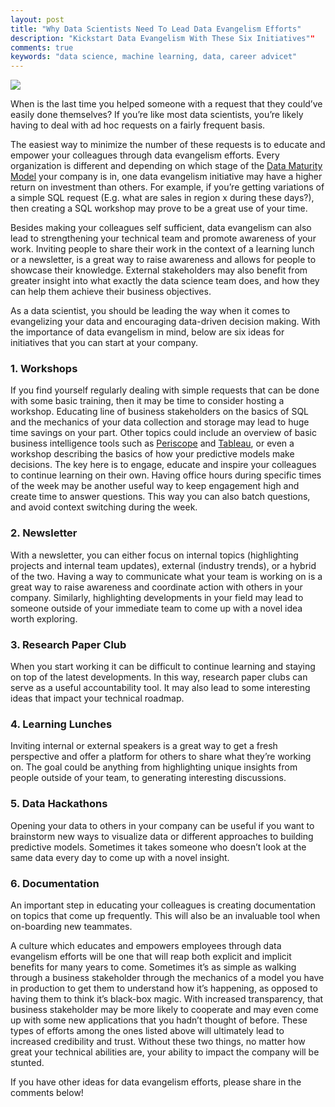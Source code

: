 ```yaml
---
layout: post
title: "Why Data Scientists Need To Lead Data Evangelism Efforts"
description: "Kickstart Data Evangelism With These Six Initiatives""
comments: true
keywords: "data science, machine learning, data, career advicet"
---
```


![](https://cdn-images-1.medium.com/max/3094/1*Y8uBrDxsQ-qz-Yb20vJx5A.png)

When is the last time you helped someone with a request that they could’ve easily done themselves? If you’re like most data scientists, you’re likely having to deal with ad hoc requests on a fairly frequent basis.

The easiest way to minimize the number of these requests is to educate and empower your colleagues through data evangelism efforts. Every organization is different and depending on which stage of the [Data Maturity Model](https://www.cio.com/article/3077871/the-four-stages-of-the-data-maturity-model.html) your company is in, one data evangelism initiative may have a higher return on investment than others. For example, if you’re getting variations of a simple SQL request (E.g. what are sales in region x during these days?), then creating a SQL workshop may prove to be a great use of your time.

Besides making your colleagues self sufficient, data evangelism can also lead to strengthening your technical team and promote awareness of your work. Inviting people to share their work in the context of a learning lunch or a newsletter, is a great way to raise awareness and allows for people to showcase their knowledge. External stakeholders may also benefit from greater insight into what exactly the data science team does, and how they can help them achieve their business objectives.

As a data scientist, you should be leading the way when it comes to evangelizing your data and encouraging data-driven decision making. With the importance of data evangelism in mind, below are six ideas for initiatives that you can start at your company.

### **1. Workshops**

If you find yourself regularly dealing with simple requests that can be done with some basic training, then it may be time to consider hosting a workshop. Educating line of business stakeholders on the basics of SQL and the mechanics of your data collection and storage may lead to huge time savings on your part. Other topics could include an overview of basic business intelligence tools such as [Periscope](https://www.periscopedata.com/) and [Tableau](https://www.tableau.com/), or even a workshop describing the basics of how your predictive models make decisions. The key here is to engage, educate and inspire your colleagues to continue learning on their own. Having office hours during specific times of the week may be another useful way to keep engagement high and create time to answer questions. This way you can also batch questions, and avoid context switching during the week.

### 2. **Newsletter**

With a newsletter, you can either focus on internal topics (highlighting projects and internal team updates), external (industry trends), or a hybrid of the two. Having a way to communicate what your team is working on is a great way to raise awareness and coordinate action with others in your company. Similarly, highlighting developments in your field may lead to someone outside of your immediate team to come up with a novel idea worth exploring.

### **3. Research Paper Club**

When you start working it can be difficult to continue learning and staying on top of the latest developments. In this way, research paper clubs can serve as a useful accountability tool. It may also lead to some interesting ideas that impact your technical roadmap.

### **4.** **Learning Lunches**

Inviting internal or external speakers is a great way to get a fresh perspective and offer a platform for others to share what they’re working on. The goal could be anything from highlighting unique insights from people outside of your team, to generating interesting discussions.

### **5. Data Hackathons**

Opening your data to others in your company can be useful if you want to brainstorm new ways to visualize data or different approaches to building predictive models. Sometimes it takes someone who doesn’t look at the same data every day to come up with a novel insight.

### **6. Documentation**

An important step in educating your colleagues is creating documentation on topics that come up frequently. This will also be an invaluable tool when on-boarding new teammates.

A culture which educates and empowers employees through data evangelism efforts will be one that will reap both explicit and implicit benefits for many years to come. Sometimes it’s as simple as walking through a business stakeholder through the mechanics of a model you have in production to get them to understand how it’s happening, as opposed to having them to think it’s black-box magic. With increased transparency, that business stakeholder may be more likely to cooperate and may even come up with some new applications that you hadn’t thought of before. These types of efforts among the ones listed above will ultimately lead to increased credibility and trust. Without these two things, no matter how great your technical abilities are, your ability to impact the company will be stunted.

If you have other ideas for data evangelism efforts, please share in the comments below!

